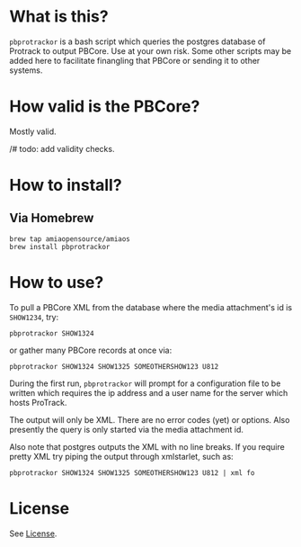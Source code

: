 # What is this?

`pbprotrackor` is a bash script which queries the postgres database of Protrack to output PBCore. Use at your own risk. Some other scripts may be added here to facilitate finangling that PBCore or sending it to other systems. 

# How valid is the PBCore?

Mostly valid.

/# todo: add validity checks.

# How to install?

## Via Homebrew

```
brew tap amiaopensource/amiaos
brew install pbprotrackor
```

# How to use?

To pull a PBCore XML from the database where the media attachment's id is `SHOW1234`, try:

```
pbprotrackor SHOW1324
```

or gather many PBCore records at once via:

```
pbprotrackor SHOW1324 SHOW1325 SOMEOTHERSHOW123 U812
```

During the first run, `pbprotrackor` will prompt for a configuration file to be written which requires the ip address and a user name for the server which hosts ProTrack.

The output will only be XML. There are no error codes (yet) or options. Also presently the query is only started via the media attachment id.

Also note that postgres outputs the XML with no line breaks. If you require pretty XML try piping the output through xmlstarlet, such as:

```
pbprotrackor SHOW1324 SHOW1325 SOMEOTHERSHOW123 U812 | xml fo
```

# License

See [License](License.txt).
